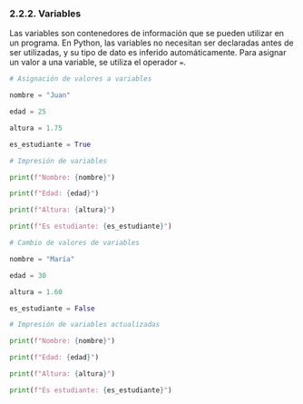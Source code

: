 ### 2.2.2. Variables

Las variables son contenedores de información que se pueden utilizar en un programa. En Python, las variables no necesitan ser declaradas antes de ser utilizadas, y su tipo de dato es inferido automáticamente. Para asignar un valor a una variable, se utiliza el operador `=`.

```python
# Asignación de valores a variables

nombre = "Juan"

edad = 25

altura = 1.75

es_estudiante = True

# Impresión de variables

print(f"Nombre: {nombre}")

print(f"Edad: {edad}")

print(f"Altura: {altura}")

print(f"Es estudiante: {es_estudiante}")

# Cambio de valores de variables

nombre = "María"

edad = 30

altura = 1.60

es_estudiante = False

# Impresión de variables actualizadas

print(f"Nombre: {nombre}")

print(f"Edad: {edad}")

print(f"Altura: {altura}")

print(f"Es estudiante: {es_estudiante}")

```
